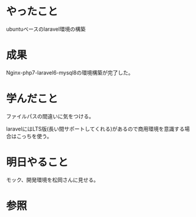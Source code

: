 # やったこと

ubuntuベースのlaravel環境の構築



# 成果

Nginx-php7-laravel6-mysql8の環境構築が完了した。



# 学んだこと

ファイルパスの間違いに気をつける。

laravelにはLTS版(長い間サポートしてくれる)があるので商用環境を意識する場合はこっちを使う。



# 明日やること

モック、開発環境を松岡さんに見せる。



# 参照

